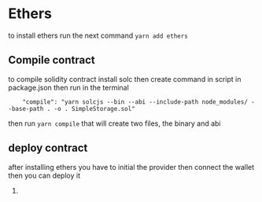 # Ethers

to install ethers run the next command `yarn add ethers `

## Compile contract

to compile solidity contract install solc then create command in script in package.json then run in the terminal

```
    "compile": "yarn solcjs --bin --abi --include-path node_modules/ --base-path . -o . SimpleStorage.sol"
```

then run `yarn compile` that will create two files, the binary and abi

## deploy contract

after installing ethers you have to initial the provider then connect the wallet then you can deploy it

1.

```

```
